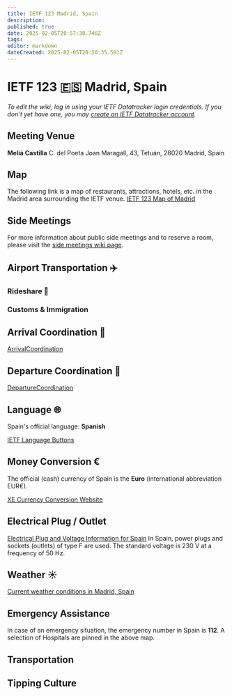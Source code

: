```yaml
---
title: IETF 123 Madrid, Spain
description: 
published: true
date: 2025-02-05T20:57:38.746Z
tags: 
editor: markdown
dateCreated: 2025-02-05T20:50:35.591Z
---
```


# IETF 123 :es: Madrid, Spain 
*To edit the wiki, log in using your IETF Datatracker login credentials. If you don't yet have one, you may [create an IETF Datatracker account](https://datatracker.ietf.org/accounts/create/).*

## Meeting Venue
**Meliá Castilla**
C. del Poeta Joan Maragall, 
43, Tetuán, 28020 
Madrid, Spain

## Map
The following link is a map of restaurants, attractions, hotels, etc. in the Madrid area surrounding the IETF venue. 
[IETF 123 Map of Madrid]()

## Side Meetings
For more information about public side meetings and to reserve a room, please visit the [side meetings wiki page](/meeting/123/sidemeetings).

## Airport Transportation :airplane:

### Rideshare :taxi:

### Customs & Immigration

## Arrival Coordination :flight_arrival:
[ArrivalCoordination](/meeting/123/ArrivalCoordination)

## Departure Coordination :flight_departure:
[DepartureCoordination](/meeting/123/DepartureCoordination)

## Language :globe_with_meridians:
Spain's official language: **Spanish**

[IETF Language Buttons](/meeting/buttons) 

## Money Conversion €
The official (cash) currency of Spain is the **Euro** (international abbreviation EUR€).

[XE Currency Conversion Website](https://www.xe.com/currencyconverter/convert/?Amount=1&From=USD&To=EUR)

 ## Electrical Plug / Outlet 
[Electrical Plug and Voltage Information for Spain](https://www.power-plugs-sockets.com/us/spain/) 
In Spain, power plugs and sockets (outlets) of type F are used. The standard voltage is 230 V at a frequency of 50 Hz.

## Weather :sunny: 
[Current weather conditions in Madrid, Spain](https://www.accuweather.com/en/es/madrid/308526/weather-forecast/308526)
 
## Emergency Assistance
In case of an emergency situation, the emergency number in Spain is **112**.
A selection of Hospitals are pinned in the above map.  

## Transportation


## Tipping Culture



